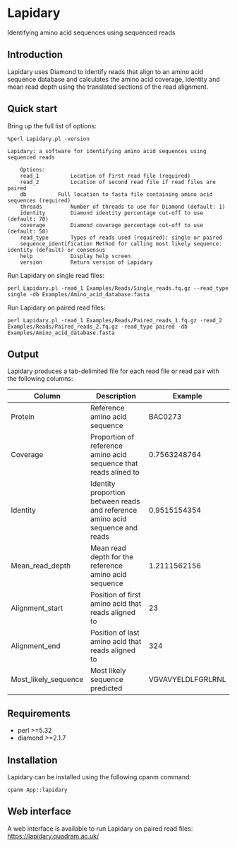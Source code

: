 # Lapidary
Identifying amino acid sequences using sequenced reads

## Introduction
Lapidary uses Diamond to identify reads that align to an amino acid sequence database and calculates the amino acid coverage, identity and mean read depth using the  translated sections of the read alignment.

## Quick start
Bring up the full list of options:
```
%perl Lapidary.pl -version

Lapidary: a software for identifying amino acid sequences using sequenced reads

	Options:
	read_1			Location of first read file (required)
	read_2			Location of second read file if read files are paired
	db			Full location to fasta file containing amino acid sequences (required)
	threads			Number of threads to use for Diamond (default: 1)
	identity		Diamond identity percentage cut-off to use (default: 70)
	coverage		Diamond coverage percentage cut-off to use (default: 50)
	read_type		Types of reads used (required): single or paired
	sequence_identification	Method for calling most likely sequence: identity (default) or consensus
	help			Display help screen
	version			Return version of Lapidary
```

Run Lapidary on single read files:
```
perl Lapidary.pl -read_1 Examples/Reads/Single_reads.fq.gz --read_type single -db Examples/Amino_acid_database.fasta
```

Run Lapidary on paired read files:
```
perl Lapidary.pl -read_1 Examples/Reads/Paired_reads_1.fq.gz -read_2 Examples/Reads/Paired_reads_2.fq.gz -read_type paired -db Examples/Amino_acid_database.fasta
```
## Output
Lapidary produces a tab-delimited file for each read file or read pair with the following columns:

| Column | Description | Example |
| --- | --- | --- |
| Protein | Reference amino acid sequence | BAC0273 |
| Coverage | Proportion of reference amino acid sequence that reads alined to | 0.7563248764 |
| Identity | Identity proportion between reads and reference amino acid sequence and reads | 0.9515154354 |
| Mean_read_depth | Mean read depth for the reference amino acid sequence | 1.2111562156 |
| Alignment_start | Position of first amino acid that reads aligned to | 23 |
| Alignment_end | Position of last amino acid that reads aligned to | 324 |
| Most_likely_sequence | Most likely sequence predicted | VGVAVYELDLFGRLRNL |

## Requirements
 - perl >=5.32
 - diamond >=2.1.7
 
## Installation
Lapidary can be installed using the following cpanm command:
```
cpanm App::lapidary
```

## Web interface
A web interface is available to run Lapidary on paired read files:
https://lapidary.quadram.ac.uk/

